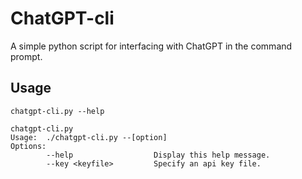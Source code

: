 # ChatGPT-cli
A simple python script for interfacing with ChatGPT in the command prompt.

## Usage
```chatgpt-cli.py --help```

```
chatgpt-cli.py
Usage:  ./chatgpt-cli.py --[option]
Options:
        --help                  Display this help message.
        --key <keyfile>         Specify an api key file.
```
